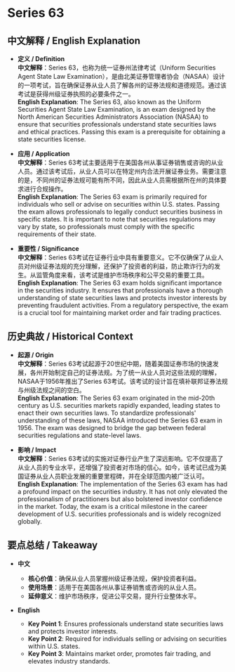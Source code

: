 # Series 63

## 中文解释 / English Explanation

* **定义 / Definition**  
  **中文解释**：Series 63，也称为统一证券州法律考试（Uniform Securities Agent State Law Examination），是由北美证券管理者协会（NASAA）设计的一项考试，旨在确保证券从业人员了解各州的证券法规和道德规范。通过该考试是获得州级证券执照的必要条件之一。  
  **English Explanation**: The Series 63, also known as the Uniform Securities Agent State Law Examination, is an exam designed by the North American Securities Administrators Association (NASAA) to ensure that securities professionals understand state securities laws and ethical practices. Passing this exam is a prerequisite for obtaining a state securities license.

* **应用 / Application**  
  **中文解释**：Series 63考试主要适用于在美国各州从事证券销售或咨询的从业人员。通过该考试后，从业人员可以在特定州内合法开展证券业务。需要注意的是，不同州的证券法规可能有所不同，因此从业人员需根据所在州的具体要求进行合规操作。  
  **English Explanation**: The Series 63 exam is primarily required for individuals who sell or advise on securities within U.S. states. Passing the exam allows professionals to legally conduct securities business in specific states. It is important to note that securities regulations may vary by state, so professionals must comply with the specific requirements of their state.

* **重要性 / Significance**  
  **中文解释**：Series 63考试在证券行业中具有重要意义。它不仅确保了从业人员对州级证券法规的充分理解，还保护了投资者的利益，防止欺诈行为的发生。从监管角度来看，该考试是维护市场秩序和公平交易的重要工具。  
  **English Explanation**: The Series 63 exam holds significant importance in the securities industry. It ensures that professionals have a thorough understanding of state securities laws and protects investor interests by preventing fraudulent activities. From a regulatory perspective, the exam is a crucial tool for maintaining market order and fair trading practices.

## 历史典故 / Historical Context

* **起源 / Origin**  
  **中文解释**：Series 63考试起源于20世纪中期，随着美国证券市场的快速发展，各州开始制定自己的证券法规。为了统一从业人员对这些法规的理解，NASAA于1956年推出了Series 63考试。该考试的设计旨在填补联邦证券法规与州级法规之间的空白。  
  **English Explanation**: The Series 63 exam originated in the mid-20th century as U.S. securities markets rapidly expanded, leading states to enact their own securities laws. To standardize professionals' understanding of these laws, NASAA introduced the Series 63 exam in 1956. The exam was designed to bridge the gap between federal securities regulations and state-level laws.

* **影响 / Impact**  
  **中文解释**：Series 63考试的实施对证券行业产生了深远影响。它不仅提高了从业人员的专业水平，还增强了投资者对市场的信心。如今，该考试已成为美国证券从业人员职业发展的重要里程碑，并在全球范围内被广泛认可。  
  **English Explanation**: The implementation of the Series 63 exam has had a profound impact on the securities industry. It has not only elevated the professionalism of practitioners but also bolstered investor confidence in the market. Today, the exam is a critical milestone in the career development of U.S. securities professionals and is widely recognized globally.

## 要点总结 / Takeaway

* **中文**  
  - **核心价值**：确保从业人员掌握州级证券法规，保护投资者利益。  
  - **使用场景**：适用于在美国各州从事证券销售或咨询的从业人员。  
  - **延伸意义**：维护市场秩序，促进公平交易，提升行业整体水平。

* **English**  
  - **Key Point 1**: Ensures professionals understand state securities laws and protects investor interests.  
  - **Key Point 2**: Required for individuals selling or advising on securities within U.S. states.  
  - **Key Point 3**: Maintains market order, promotes fair trading, and elevates industry standards.